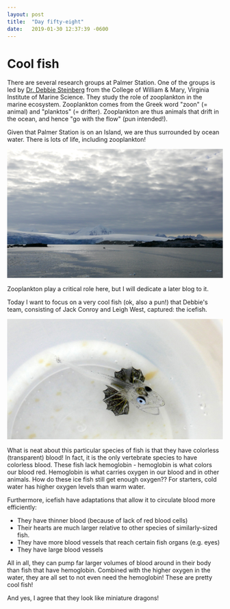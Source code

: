 ```yaml
---
layout: post
title:  "Day fifty-eight"
date:   2019-01-30 12:37:39 -0600
---
```

# Cool fish
There are several research groups at Palmer Station. One of the groups is led by [Dr. Debbie Steinberg](http://www.vims.edu/people/steinberg_dk/) from the College of William & Mary, Virginia Institute of Marine Science. They study the role of zooplankton in the marine ecosystem. Zooplankton comes from the Greek word "zoon" (= animal) and "planktos" (= drifter). Zooplankton are thus animals that drift in the ocean, and hence "go with the flow" (pun intended!). 

Given that Palmer Station is on an Island, we are thus surrounded by ocean water. There is lots of life, including zooplankton!

![Zodiac returning to Palmer Station](/assets/blog_photos/190130/DroppedOff_Litchfield.jpg)

Zooplankton play a critical role here, but I will dedicate a later blog to it.

Today I want to focus on a very cool fish (ok, also a pun!) that Debbie's team, consisting of Jack Conroy and Leigh West, captured: the icefish.

![Young icefish](/assets/blog_photos/190130/icefish.jpg)

What is neat about this particular species of fish is that they have colorless (transparent) blood! In fact, it is the only vertebrate species to have colorless blood. These fish lack hemoglobin - hemoglobin is what colors our blood red. Hemoglobin is what carries oxygen in our blood and in other animals. How do these ice fish still get enough oxygen?? For starters, cold water has higher oxygen levels than warm water. 

Furthermore, icefish have adaptations that allow it to circulate blood more efficiently:
* They have thinner blood (because of lack of red blood cells)
* Their hearts are much larger relative to other species of similarly-sized fish.
* They have more blood vessels that reach certain fish organs (e.g. eyes)
* They have large blood vessels

All in all, they can pump far larger volumes of blood around in their body than fish that have hemoglobin. Combined with the higher oxygen in the water, they are all set to not even need the hemoglobin! These are pretty cool fish! 

And yes, I agree that they look like miniature dragons! 